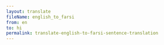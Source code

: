 ```yaml
--- 
layout: translate 
fileName: english_to_farsi 
from: en
to: hi 
permalink: translate-english-to-farsi-sentence-translation
---
```

